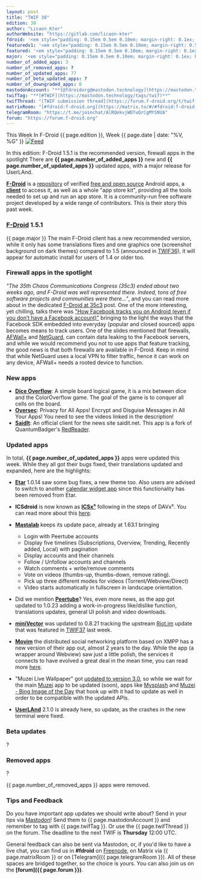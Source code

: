 ```yaml
---
layout: post
title: "TWIF 38"
edition: 38
author: "Licaon_Kter"
authorWebsite: "https://gitlab.com/licaon-kter"
fdroid: '<em style="padding: 0.15em 0.5em 0.10em; margin-right: 0.1ex; border-style: solid; border-width: medium; border-radius: 1em; color: #0d47a1; font-style: normal; font-weight: bold;">F-Droid</em>'
featuredv1: '<em style="padding: 0.15em 0.5em 0.10em; margin-right: 0.5ex; box-shadow: 0.1em 0.05em 0.1em rgba(0, 0, 0, 0.3); border-radius: 1em; color: black; background: linear-gradient(orange, yellow);">Featured</em>'
featured: '<em style="padding: 0.15em 0.5em 0.10em; margin-right: 0.1ex; border-style: solid; border-width: medium; border-radius: 1em; color: orange; font-style: normal; font-weight: bold;">Featured</em>'
major: '<em style="padding: 0.15em 0.5em 0.10em; margin-right: 0.1ex; border-style: solid; border-width: medium; border-radius: 1em; color: #8ab000; font-style: normal; font-weight: bold;">Major</em>'
number_of_added_apps: 3
number_of_removed_apps: ?
number_of_updated_apps: 77
number_of_beta_updated_apps: ?
number_of_downgraded_apps: 0
mastodonAccount: "**[@fdroidorg@mastodon.technology](https://mastodon.technology/@fdroidorg)**"
twifTag: "**[#TWIF](https://mastodon.technology/tags/twif)**"
twifThread: "[TWIF submission thread](https://forum.f-droid.org/t/twif-submission-thread)"
matrixRoom: "[#fdroid:f-droid.org](https://matrix.to/#/#fdroid:f-droid.org)"
telegramRoom: "https://t.me/joinchat/AlRQekvjWDTuQrCgMYSNVA"
forum: "https://forum.f-droid.org"
---
```


This Week In F-Droid {{ page.edition }}, Week {{ page.date | date: "%V, %G" }} <a href="{{ site.baseurl }}/feed.xml"><img src="{{ site.baseurl }}/assets/Feed-icon-16x16.png" alt="Feed"></a>

In this edition: F-Droid 1.5.1 is the recommended version, firewall apps in the spotlight
There are **{{ page.number_of_added_apps }}** new and **{{ page.number_of_updated_apps }}** updated apps, with a major release for UserLAnd.

<!--more-->

**[F-Droid](https://f-droid.org/)** is a [repository](https://f-droid.org/packages/) of verified [free and open source](https://en.wikipedia.org/wiki/Free_and_open-source_software) Android apps, a **[client](https://f-droid.org/app/org.fdroid.fdroid)** to access it, as well as a whole "app store kit", providing all the tools needed to set up and run an app store. It is a community-run free software project developed by a wide range of contributors. This is their story this past week.

### **[F-Droid](https://f-droid.org/app/org.fdroid.fdroid)** 1.5.1

{{ page.major }} The main F-Droid client has a new recommended version, while it only has some translations fixes and one graphics one (screenshot background on dark themes) compared to 1.5 (announced in [TWIF36](https://f-droid.org/en/2018/12/29/twif-36-f-droid-at-35c3-and-zdf.html)), it will appear for automatic install for users of 1.4 or older too.

### Firewall apps in the spotlight

_"The 35th Chaos Communications Congress (35c3) ended about two weeks ago, and F-Droid was well represented there. Indeed, tons of free software projects and communities were there..."_, and you can read more about in the dedicated [F-Droid at 35c3](https://fdroid.gitlab.io/fdroid-website/en/2019/01/11/fdroid-at-35c3.html) post. One of the more interesting, yet chilling, talks there was ["How Facebook tracks you on Android (even if you don’t have a Facebook account)"](https://media.ccc.de/v/35c3-9941-how_facebook_tracks_you_on_android) bringing to the light the ways that the Facebook SDK embedded into everyday (popular and closed sourced) apps becomes means to track users. One of the slides mentioned that firewalls, [AFWall+](https://f-droid.org/app/dev.ukanth.ufirewall) and [NetGuard](https://f-droid.org/app/eu.faircode.netguard), can contain data leaking to the Facebook servers, and while we would recommend you not to use apps that feature tracking, the good news is that both firewalls are available in F-Droid. Keep in mind that while NetGuard uses a local VPN to filter traffic, hence it can work on any device, AFWall+ needs a rooted device to function.

### New apps

* **[Dice Overflow](https://f-droid.org/app/eu.veldsoft.dice.overflow)**: A simple board logical game, it is a mix between dice and the ColorOverflow game. The goal of the game is to conquer all cells on the board.
* **[Oversec](https://f-droid.org/app/io.oversec.one)**: Privacy for All Apps! Encrypt and Disguise Messages in All Your Apps! You need to see the videos linked in the description! 
* **[SaidIt](https://f-droid.org/app/org.saiditnet.redreader)**: An official client for the news site saidit.net. This app is a fork of QuantumBadger's [RedReader](https://f-droid.org/app/org.quantumbadger.redreader).

### Updated apps

In total, **{{ page.number_of_updated_apps }}** apps were updated this week. While they all got their bugs fixed, their translations updated and expanded, here are the highlights:

* **[Etar](https://f-droid.org/app/ws.xsoh.etar)** 1.0.14 saw some bug fixes, a new theme too. Also users are advised to switch to another [calendar widget app](https://f-droid.org/app/com.plusonelabs.calendar) since this functionality has been removed from Etar.

* **ICSdroid** is now known as **[ICSx⁵](https://f-droid.org/app/at.bitfire.icsdroid)** following in the steps of DAVx⁵. You can read more about this [here](https://www.davx5.com/faq/general/what-does-davx5-stand-for).

* **[Mastalab](https://f-droid.org/app/fr.gouv.etalab.mastodon)** keeps its update pace, already at 1.63.1 bringing
  * Login with Peertube accounts
  * Display five timelines (Subscriptions, Overview, Trending, Recently added, Local) with pagination
  * Display accounts and their channels
  * Follow / Unfollow accounts and channels
  * Watch comments + write/remove comments
  * Vote on videos (thumbs-up, thumbs-down, remove rating).
  * Pick up three different modes for videos (Torrent/Webview/Direct)
  * Video starts automatically in fullscreen in landscape orientation.

* Did we mention **[Peertube](https://f-droid.org/app/net.schueller.peertube)**? Yes, even more news, as the app got updated to 1.0.23 adding a work-in-progress like/dislike function, translations updates, general UI polish and video downloads.

* **[miniVector](https://f-droid.org/app/com.lavadip.miniVector)** was updated to 0.8.21 tracking the upstream [Riot.im](https://f-droid.org/app/im.vector.alpha) update that was featured in [TWIF37](https://f-droid.org/en/2019/01/05/twif-37-the-european-bug-bounty-edition.html) last week.

* **[Movim](https://f-droid.org/app/com.movim.movim)** the distributed social networking platform based on XMPP has a new version of their app out, almost 2 years to the day. While the app (a wrapper around Webview) saw just a little polish, the services it connects to have evolved a great deal in the mean time, you can read more [here](https://nl.movim.eu/?node/pubsub.movim.eu/Movim/movim-0-14-scotty-anniversary-edition-J8qk3N).

* "Muzei Live Wallpaper" got [updated to version 3.0](https://medium.com/muzei/announcing-muzei-live-wallpaper-3-0-d167dd5795a4), so while we wait for the main [Muzei](https://f-droid.org/app/net.nurik.roman.muzei) app to be updated (soon), apps like [Mysplash](https://f-droid.org/app/com.wangdaye.mysplash) and [Muzei - Bing Image of the Day](https://f-droid.org/en/app/de.devmil.muzei.bingimageofthedayartsource) that hook up with it had to update as well in order to be compatible with the updated APIs.

* **[UserLAnd](https://f-droid.org/app/tech.ula)** 2.1.0 is already here, so update, as the crashes in the new terminal were fixed.

### Beta updates

?

### Removed apps

?

{{ page.number_of_removed_apps }} apps were removed.

### Tips and Feedback

Do you have important app updates we should write about? Send in your tips via [Mastodon](https://joinmastodon.org)! Send them to {{ page.mastodonAccount }} and remember to tag with {{ page.twifTag }}. Or use the {{ page.twifThread }} on the forum. The deadline to the next TWIF is **Thursday** 12:00 UTC.

General feedback can also be sent via Mastodon, or, if you'd like to have a live chat, you can find us in **#fdroid** on [Freenode](https://freenode.net), on Matrix via {{ page.matrixRoom }} or on [Telegram]({{ page.telegramRoom }}). All of these spaces are bridged together, so the choice is yours. You can also join us on the **[forum]({{ page.forum }})**.
